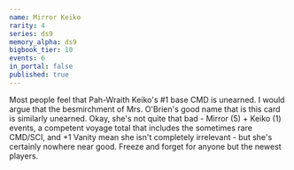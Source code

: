```yaml
---
name: Mirror Keiko
rarity: 4
series: ds9
memory_alpha: ds9
bigbook_tier: 10
events: 6
in_portal: false
published: true
---
```


Most people feel that Pah-Wraith Keiko's #1 base CMD is unearned. I would argue that the besmirchment of Mrs. O'Brien's good name that is this card is similarly unearned. Okay, she's not quite that bad - Mirror (5) + Keiko (1) events, a competent voyage total that includes the sometimes rare CMD/SCI, and +1 Vanity mean she isn't completely irrelevant - but she's certainly nowhere near good. Freeze and forget for anyone but the newest players.
